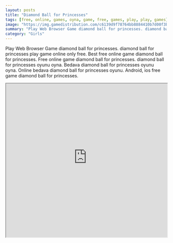 ```yaml
---
layout: posts
title: "Diamond Ball for Princesses"
tags: [free, online, games, oyna, game, free, games, play, play, games]
image: "https://img.gamedistribution.com/c6139d9f78764bb8884410b7d00f3b54.jpg"
summary: "Play Web Browser Game diamond ball for princesses. diamond ball for princesses play game online only free. Best free online game diamond ball for princesses. Free online game diamond ball for princesses. diamond ball for princesses oyunu oyna. Bedava diamond ball for princesses oyunu oyna. Online bedava diamond ball for princesses oyunu. Android, ios free game diamond ball for princesses."
category: "Girls"
---
```


Play Web Browser Game diamond ball for princesses. diamond ball for princesses play game online only free. Best free online game diamond ball for princesses. Free online game diamond ball for princesses. diamond ball for princesses oyunu oyna. Bedava diamond ball for princesses oyunu oyna. Online bedava diamond ball for princesses oyunu. Android, ios free game diamond ball for princesses.

<iframe width="100%" height="480px;" src="https://html5.gamedistribution.com/c6139d9f78764bb8884410b7d00f3b54/"></iframe>